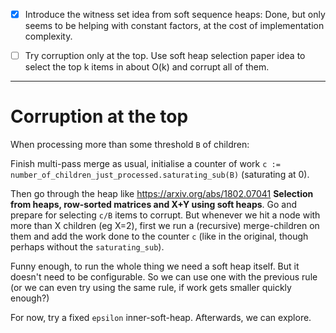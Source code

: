 - [X] Introduce the witness set idea from soft sequence heaps:
  Done, but only seems to be helping with constant factors, at the cost of implementation complexity.

- [ ] Try corruption only at the top.  Use soft heap selection paper idea to select the top k items in about O(k) and corrupt all of them.

***

# Corruption at the top

When processing more than some threshold `B` of children:

Finish multi-pass merge as usual, initialise a counter of work `c := number_of_children_just_processed.saturating_sub(B)` (saturating at 0).

Then go through the heap like https://arxiv.org/abs/1802.07041 **Selection from heaps, row-sorted matrices and X+Y using soft heaps**.  Go and prepare for selecting `c/B` items to corrupt.  But whenever we hit a node with more than X children (eg X=2), first we run a (recursive) merge-children on them and add the work done to the counter `c` (like in the original, though perhaps without the `saturating_sub`).

Funny enough, to run the whole thing we need a soft heap itself.  But it doesn't need to be configurable.  So we can use one with the previous rule (or we can even try using the same rule, if work gets smaller quickly enough?)

For now, try a fixed `epsilon` inner-soft-heap.  Afterwards, we can explore.
